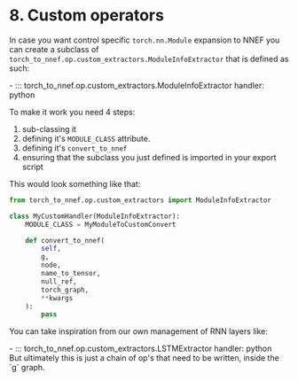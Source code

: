 # 8. Custom operators

In case you want control specific `torch.nn.Module` expansion to NNEF you can
create a subclass of `torch_to_nnef.op.custom_extractors.ModuleInfoExtractor`
that is defined as such:

<div class="grid cards" markdown>
- ::: torch_to_nnef.op.custom_extractors.ModuleInfoExtractor
    handler: python
</div>

To make it work you need 4 steps:

1. sub-classing it
2. defining it's `MODULE_CLASS` attribute.
3. defining it's `convert_to_nnef`
4. ensuring that the subclass you just defined is imported in your export script

This would look something like that:

```python
from torch_to_nnef.op.custom_extractors import ModuleInfoExtractor

class MyCustomHandler(ModuleInfoExtractor):
    MODULE_CLASS = MyModuleToCustomConvert

    def convert_to_nnef(
        self,
        g,
        node,
        name_to_tensor,
        null_ref,
        torch_graph,
        **kwargs
    ):
        pass
```

You can take inspiration from our own management of RNN layers like:
<div class="grid cards" markdown>
- ::: torch_to_nnef.op.custom_extractors.LSTMExtractor
    handler: python
</div>
But ultimately this is just a chain of op's that need to be written,
inside the `g` graph.
